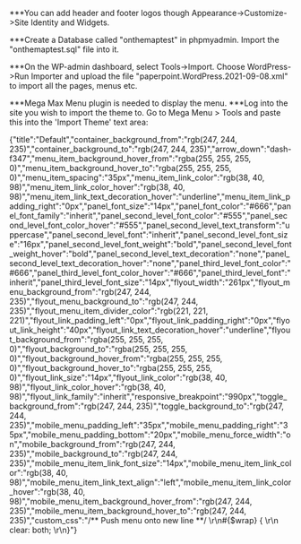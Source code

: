 ***You can add header and footer logos though Appearance->Customize->Site Identity and Widgets. 

***Create a Database called "onthemaptest" in phpmyadmin. Import the "onthemaptest.sql" file into it.

***On the WP-admin dashboard, select Tools->Import. Choose WordPress->Run Importer and upload the file "paperpoint.WordPress.2021-09-08.xml" to import
all the pages, menus etc.

***Mega Max Menu plugin is needed to display the menu.
***Log into the site you wish to import the theme to. Go to Mega Menu > Tools and paste this into the 'Import Theme' text area:

{"title":"Default","container_background_from":"rgb(247, 244, 235)","container_background_to":"rgb(247, 244, 235)","arrow_down":"dash-f347","menu_item_background_hover_from":"rgba(255, 255, 255, 0)","menu_item_background_hover_to":"rgba(255, 255, 255, 0)","menu_item_spacing":"35px","menu_item_link_color":"rgb(38, 40, 98)","menu_item_link_color_hover":"rgb(38, 40, 98)","menu_item_link_text_decoration_hover":"underline","menu_item_link_padding_right":"0px","panel_font_size":"14px","panel_font_color":"#666","panel_font_family":"inherit","panel_second_level_font_color":"#555","panel_second_level_font_color_hover":"#555","panel_second_level_text_transform":"uppercase","panel_second_level_font":"inherit","panel_second_level_font_size":"16px","panel_second_level_font_weight":"bold","panel_second_level_font_weight_hover":"bold","panel_second_level_text_decoration":"none","panel_second_level_text_decoration_hover":"none","panel_third_level_font_color":"#666","panel_third_level_font_color_hover":"#666","panel_third_level_font":"inherit","panel_third_level_font_size":"14px","flyout_width":"261px","flyout_menu_background_from":"rgb(247, 244, 235)","flyout_menu_background_to":"rgb(247, 244, 235)","flyout_menu_item_divider_color":"rgb(221, 221, 221)","flyout_link_padding_left":"0px","flyout_link_padding_right":"0px","flyout_link_height":"40px","flyout_link_text_decoration_hover":"underline","flyout_background_from":"rgba(255, 255, 255, 0)","flyout_background_to":"rgba(255, 255, 255, 0)","flyout_background_hover_from":"rgba(255, 255, 255, 0)","flyout_background_hover_to":"rgba(255, 255, 255, 0)","flyout_link_size":"14px","flyout_link_color":"rgb(38, 40, 98)","flyout_link_color_hover":"rgb(38, 40, 98)","flyout_link_family":"inherit","responsive_breakpoint":"990px","toggle_background_from":"rgb(247, 244, 235)","toggle_background_to":"rgb(247, 244, 235)","mobile_menu_padding_left":"35px","mobile_menu_padding_right":"35px","mobile_menu_padding_bottom":"20px","mobile_menu_force_width":"on","mobile_background_from":"rgb(247, 244, 235)","mobile_background_to":"rgb(247, 244, 235)","mobile_menu_item_link_font_size":"14px","mobile_menu_item_link_color":"rgb(38, 40, 98)","mobile_menu_item_link_text_align":"left","mobile_menu_item_link_color_hover":"rgb(38, 40, 98)","mobile_menu_item_background_hover_from":"rgb(247, 244, 235)","mobile_menu_item_background_hover_to":"rgb(247, 244, 235)","custom_css":"\/** Push menu onto new line **\/ \r\n#{$wrap} { \r\n    clear: both; \r\n}"}
